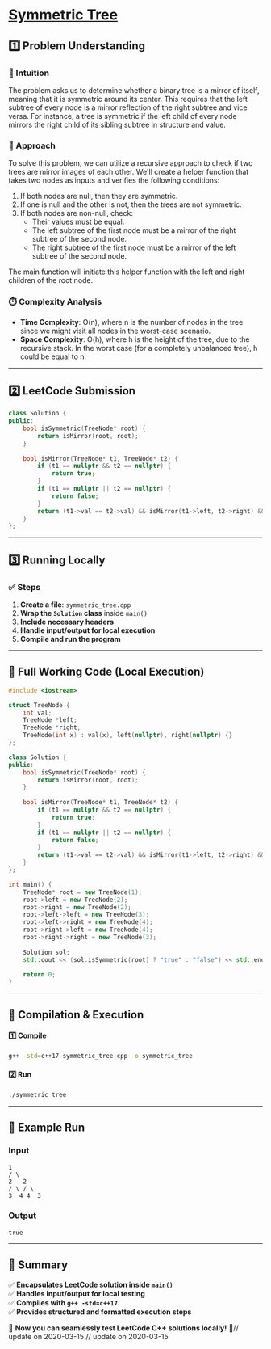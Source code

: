 # **[Symmetric Tree](https://leetcode.com/problems/symmetric-tree/description/)**  

## **1️⃣ Problem Understanding**  
### **📌 Intuition**  
The problem asks us to determine whether a binary tree is a mirror of itself, meaning that it is symmetric around its center. This requires that the left subtree of every node is a mirror reflection of the right subtree and vice versa. For instance, a tree is symmetric if the left child of every node mirrors the right child of its sibling subtree in structure and value.

### **🚀 Approach**  
To solve this problem, we can utilize a recursive approach to check if two trees are mirror images of each other. We'll create a helper function that takes two nodes as inputs and verifies the following conditions:
1. If both nodes are null, then they are symmetric.
2. If one is null and the other is not, then the trees are not symmetric.
3. If both nodes are non-null, check:
   - Their values must be equal.
   - The left subtree of the first node must be a mirror of the right subtree of the second node.
   - The right subtree of the first node must be a mirror of the left subtree of the second node.

The main function will initiate this helper function with the left and right children of the root node.

### **⏱️ Complexity Analysis**  
- **Time Complexity**: O(n), where n is the number of nodes in the tree since we might visit all nodes in the worst-case scenario.
- **Space Complexity**: O(h), where h is the height of the tree, due to the recursive stack. In the worst case (for a completely unbalanced tree), h could be equal to n.

---  

## **2️⃣ LeetCode Submission**  
```cpp
class Solution {
public:
    bool isSymmetric(TreeNode* root) {
        return isMirror(root, root);
    }
    
    bool isMirror(TreeNode* t1, TreeNode* t2) {
        if (t1 == nullptr && t2 == nullptr) {
            return true;
        }
        if (t1 == nullptr || t2 == nullptr) {
            return false;
        }
        return (t1->val == t2->val) && isMirror(t1->left, t2->right) && isMirror(t1->right, t2->left);
    }
};
```  

---  

## **3️⃣ Running Locally**  
### **✅ Steps**  
1. **Create a file**: `symmetric_tree.cpp`  
2. **Wrap the `Solution` class** inside `main()`  
3. **Include necessary headers**  
4. **Handle input/output for local execution**  
5. **Compile and run the program**  

---  

## **📝 Full Working Code (Local Execution)**  
```cpp
#include <iostream>

struct TreeNode {
    int val;
    TreeNode *left;
    TreeNode *right;
    TreeNode(int x) : val(x), left(nullptr), right(nullptr) {}
};

class Solution {
public:
    bool isSymmetric(TreeNode* root) {
        return isMirror(root, root);
    }
    
    bool isMirror(TreeNode* t1, TreeNode* t2) {
        if (t1 == nullptr && t2 == nullptr) {
            return true;
        }
        if (t1 == nullptr || t2 == nullptr) {
            return false;
        }
        return (t1->val == t2->val) && isMirror(t1->left, t2->right) && isMirror(t1->right, t2->left);
    }
};

int main() {
    TreeNode* root = new TreeNode(1);
    root->left = new TreeNode(2);
    root->right = new TreeNode(2);
    root->left->left = new TreeNode(3);
    root->left->right = new TreeNode(4);
    root->right->left = new TreeNode(4);
    root->right->right = new TreeNode(3);
    
    Solution sol;
    std::cout << (sol.isSymmetric(root) ? "true" : "false") << std::endl;

    return 0;
}
```  

---  

## **🔧 Compilation & Execution**  
#### **1️⃣ Compile**  
```bash
g++ -std=c++17 symmetric_tree.cpp -o symmetric_tree
```  

#### **2️⃣ Run**  
```bash
./symmetric_tree
```  

---  

## **🎯 Example Run**  
### **Input**  
```
1
/ \
2   2
/ \ / \
3  4 4  3
```  
### **Output**  
```
true
```  

---  

## **📌 Summary**  
✅ **Encapsulates LeetCode solution inside `main()`**  
✅ **Handles input/output for local testing**  
✅ **Compiles with `g++ -std=c++17`**  
✅ **Provides structured and formatted execution steps**  

🚀 **Now you can seamlessly test LeetCode C++ solutions locally!** 🚀// update on 2020-03-15
// update on 2020-03-15
